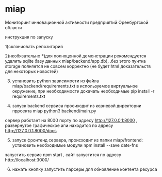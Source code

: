 # miap
Мониторинг инновационной активности предприятий Оренбургской области



инструкция по запуску

1)склониовать репозиторий
 
2)необязательно *(для полноценной демонстрации рекомендуется удалить sqlite базу данных  miap/backend/app.db), .без этого пунтка storage полняется не совсем корректно (не будет html доказательств для некоторых новостей)

3) установить python зависимости из файла miap/backend/requirements.txt в используемое виртуальное окружение, при необходимости докачать необходимые
pip install -r requirements.txt

4) запуск  backend сервиса просиходит из корневой директории прроекта miap
python3 backend/main.py

сервер работает на 8000 порту по адресу http://127.0.0.1:8000 , развернутое графическое апи находится по адресу http://127.0.0.1:8000/docs

5) запуск фронтенд сервера, происходит из папки miap/frontend:
установить необходимые модули 
npm install --save date-fns

запустить сервис 
npm start , сайт запустится по адресу http://localhost:3000/  

6) нажать кнопку запустить парсеры для обновление контента ресурса 
